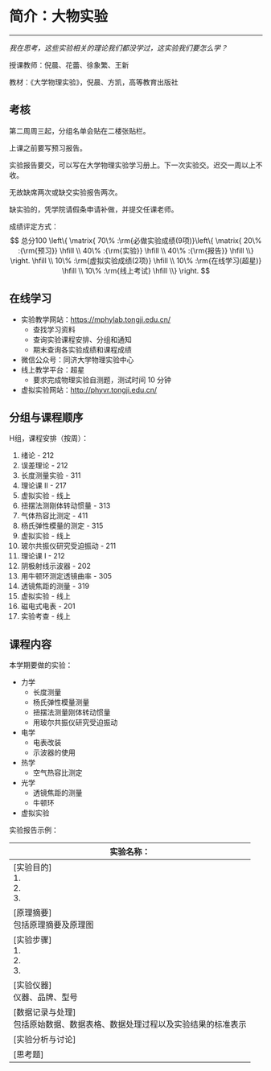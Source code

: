 # 简介：大物实验

---

<T t="必修" yellow /> 
<T t="考查" purple /> 
<T t="学分 1.0" gray />

*我在思考，这些实验相关的理论我们都没学过，这实验我们要怎么学？*

授课教师：倪晨、花蕾、徐象繁、王新

教材：《大学物理实验》，倪晨、方凯，高等教育出版社

## 考核

第二周周三起，分组名单会贴在二楼张贴栏。

上课之前要写预习报告。

实验报告要交，可以写在大学物理实验学习册上。下一次实验交。迟交一周以上不收。

无故缺席两次或缺交实验报告两次。

缺实验的，凭学院请假条申请补做，并提交任课老师。

成绩评定方式：
$$
总分100 \left\{ \matrix{
  70\% :\rm{必做实验成绩(9项)}\left\{ \matrix{
  20\% :{\rm{预习}} \hfill \\ 
  40\% :{\rm{实验}} \hfill \\
  40\% :{\rm{报告}} \hfill \\}  \right. \hfill \\ 
  10\% :\rm{虚拟实验成绩(2项)} \hfill \\ 
  10\% :\rm{在线学习(超星)} \hfill \\ 
  10\% :\rm{线上考试} \hfill \\}  \right.
$$
## 在线学习

- 实验教学网站：https://mphylab.tongji.edu.cn/
  - 查找学习资料
  - 查询实验课程安排、分组和通知
  - 期末查询各实验成绩和课程成绩
- 微信公众号：同济大学物理实验中心
- 线上教学平台：超星
  - 要求完成物理实验自测题，测试时间 10 分钟
- 虚拟实验网站：http://phyvr.tongji.edu.cn/

## 分组与课程顺序

H组，课程安排（按周）：

1. 绪论 - 212
2. 误差理论 - 212
3. 长度测量实验 - 311
4. 理论课 II - 217
5. 虚拟实验 - 线上
6. 扭摆法测刚体转动惯量 - 313
7. 气体热容比测定 - 411
8. 杨氏弹性模量的测定 - 315
9. 虚拟实验 - 线上
10. 玻尔共振仪研究受迫振动 - 211
11. 理论课 I - 212
12. 阴极射线示波器 - 202
13. 用牛顿环测定透镜曲率 - 305
14. 透镜焦距的测量 - 319
15. 虚拟实验 - 线上
16. 磁电式电表 - 201
17. 实验考查 - 线上

## 课程内容

本学期要做的实验：

- 力学
  - 长度测量
  - 杨氏弹性模量测量
  - 扭摆法测量刚体转动惯量
  - 用玻尔共振仪研究受迫振动
- 电学
  - 电表改装
  - 示波器的使用
- 热学
  - 空气热容比测定
- 光学
  - 透镜焦距的测量
  - 牛顿环
- 虚拟实验

实验报告示例：

| 实验名称：                                                   |
| ------------------------------------------------------------ |
| [实验目的]<br/>1.<br/>2.<br/>3.                              |
| [原理摘要]<br/>包括原理摘要及原理图                          |
| [实验步骤]<br/>1.<br/>2.<br/>3.                              |
| [实验仪器]<br/>仪器、品牌、型号                              |
| [数据记录与处理]<br/>包括原始数据、数据表格、数据处理过程以及实验结果的标准表示 |
| [实验分析与讨论]                                             |
| [思考题]                                                     |

